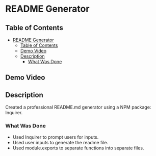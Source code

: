 # README Generator

## Table of Contents

- [README Generator](#readme-generator)
  - [Table of Contents](#table-of-contents)
  - [Demo Video](#demo-video)
  - [Description](#description)
    - [What Was Done](#what-was-done)

## Demo Video

## Description

Created a professional README.md generator using a NPM package: Inquirer.

### What Was Done

- Used Inquirer to prompt users for inputs.
- Used user inputs to generate the readme file.
- Used module.exports to separate functions into separate files.
